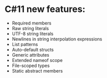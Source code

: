 # C#11 new features:

- Required members
- Raw string literals
- UTF-8 string literals
- Newlines in string interpolation expressions
- List patterns
- Auto-default structs
- Generic attributes
- Extended nameof scope
- File-scoped types
- Static abstract members
